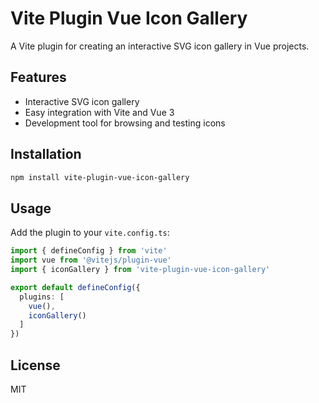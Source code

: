 # Vite Plugin Vue Icon Gallery

A Vite plugin for creating an interactive SVG icon gallery in Vue projects.

## Features

- Interactive SVG icon gallery
- Easy integration with Vite and Vue 3
- Development tool for browsing and testing icons

## Installation

```bash
npm install vite-plugin-vue-icon-gallery
```

## Usage

Add the plugin to your `vite.config.ts`:

```typescript
import { defineConfig } from 'vite'
import vue from '@vitejs/plugin-vue'
import { iconGallery } from 'vite-plugin-vue-icon-gallery'

export default defineConfig({
  plugins: [
    vue(),
    iconGallery()
  ]
})
```

## License

MIT
